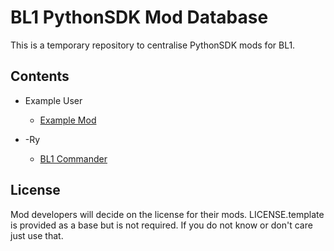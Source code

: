 # BL1 PythonSDK Mod Database

This is a temporary repository to centralise PythonSDK mods for BL1. 

## Contents

- Example User
  - [Example Mod](./)

- -Ry
  - [BL1 Commander](./Mods/-Ry/bl1_commander)


## License

Mod developers will decide on the license for their mods. LICENSE.template is 
provided as a base but is not required. If you do not know or don't care just 
use that. 